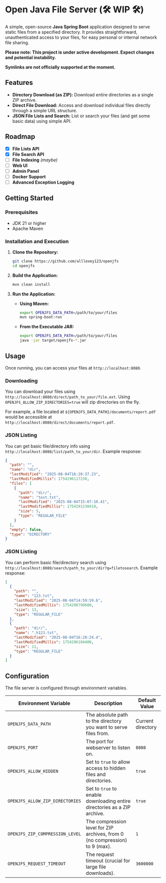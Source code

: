# Open Java File Server (🛠️ WIP 🛠️)

A simple, open-source **Java Spring Boot** application designed to serve static files from a specified directory. It provides straightforward, unauthenticated access to your files, for easy personal or internal network file sharing.

**Please note: This project is under active development. Expect changes and potential instability.**

**Symlinks are not officially supported at the moment.**
## Features

*   **Directory Download (as ZIP):** Download entire directories as a single ZIP archive.
*   **Direct File Download:** Access and download individual files directly through a simple URL structure.
*   **JSON File Lists and Search:** List or search your files (and get some basic data) using simple API.

## Roadmap

*   [x] **File Lists API**
*   [x] **File Search API**
*   [ ] **File Indexing** *(maybe)*
*   [ ] **Web UI** 
*   [ ] **Admin Panel**
*   [ ] **Docker Support**
*   [ ] **Advanced Exception Logging**

## Getting Started

### Prerequisites

*   JDK 21 or higher
*   Apache Maven

### Installation and Execution

1.  **Clone the Repository:**
    ```bash
    git clone https://github.com/alllexey123/openjfs
    cd openjfs
    ```

2.  **Build the Application:**
    ```bash
    mvn clean install
    ```

3.  **Run the Application:**

    *   **Using Maven:**
        ```bash
        export OPENJFS_DATA_PATH=/path/to/your/files
        mvn spring-boot:run
        ```

    *   **From the Executable JAR:**
        ```bash
        export OPENJFS_DATA_PATH=/path/to/your/files
        java -jar target/openjfs-*.jar
        ```

## Usage
Once running, you can access your files at `http://localhost:8080`. 

### Downloading
You can download your files using `http://localhost:8080/direct/path_to_your/file.ext`. Using `OPENJFS_ALLOW_ZIP_DIRECTORIES=true` will zip directories on the fly.

For example, a file located at `${OPENJFS_DATA_PATH}/documents/report.pdf` would be accessible at `http://localhost:8080/direct/documents/report.pdf`.

### JSON Listing
You can get basic file/directory info using `http://localhost:8080/list/path_to_your/dir`.
Example response: 
```json
{
  "path": "",
  "name": "dir",
  "lastModified": "2025-08-04T16:28:37.23",
  "lastModifiedMillis": 1754296117230,
  "files": [
    {
      "path": "dir/",
      "name": "test.txt",
      "lastModified": "2025-08-04T15:07:10.41",
      "lastModifiedMillis": 1754291230410,
      "size": 5,
      "type": "REGULAR_FILE"
    }
  ],
  "empty": false,
  "type": "DIRECTORY"
}
```

### JSON Listing
You can perform basic file/directory search using `http://localhost:8080/search/path_to_your/dir?q=filetosearch`.
Example response:
```json
[
  {
    "path": "",
    "name": "123.txt",
    "lastModified": "2025-08-04T14:59:59.6",
    "lastModifiedMillis": 1754290799600,
    "size": 13,
    "type": "REGULAR_FILE"
  },
  {
    "path": "dir/",
    "name": ".h123.txt",
    "lastModified": "2025-08-04T16:28:24.4",
    "lastModifiedMillis": 1754296104400,
    "size": 11,
    "type": "REGULAR_FILE"
  }
]
```

## Configuration

The file server is configured through environment variables.

| Environment Variable            | Description                                                                 | Default Value     |
|---------------------------------|-----------------------------------------------------------------------------|-------------------|
| `OPENJFS_DATA_PATH`             | The absolute path to the directory you want to serve files from.            | Current directory |
| `OPENJFS_PORT`                  | The port for webserver to listen on.                                        | `8080`            |
| `OPENJFS_ALLOW_HIDDEN`          | Set to `true` to allow access to hidden files and directories.              | `true`            |
| `OPENJFS_ALLOW_ZIP_DIRECTORIES` | Set to `true` to enable downloading entire directories as a ZIP archive.    | `true`            |
| `OPENJFS_ZIP_COMPRESSION_LEVEL` | The compression level for ZIP archives, from 0 (no compression) to 9 (max). | `1`               |
| `OPENJFS_REQUEST_TIMEOUT`       | The request timeout (crucial for large file downloads).                     | `3600000`         |

